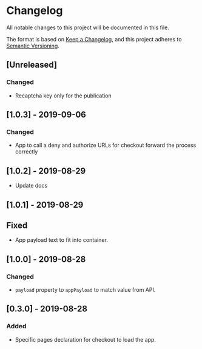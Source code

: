 # Changelog

All notable changes to this project will be documented in this file.

The format is based on [Keep a Changelog](https://keepachangelog.com/en/1.0.0/),
and this project adheres to [Semantic Versioning](https://semver.org/spec/v2.0.0.html).

## [Unreleased]

### Changed

- Recaptcha key only for the publication

## [1.0.3] - 2019-09-06

### Changed

- App to call a deny and authorize URLs for checkout forward the process correctly

## [1.0.2] - 2019-08-29

- Update docs

## [1.0.1] - 2019-08-29

## Fixed

- App payload text to fit into container.

## [1.0.0] - 2019-08-28

### Changed

- `payload` property to `appPayload` to match value from API.

## [0.3.0] - 2019-08-28

### Added

- Specific pages declaration for checkout to load the app.
